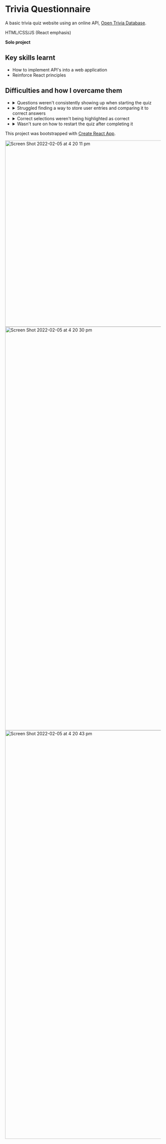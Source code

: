 # Trivia Questionnaire

A basic trivia quiz website using an online API, [Open Trivia Database](https://opentdb.com/).

HTML/CSS/JS (React emphasis)

**Solo project**

## Key skills learnt
 - How to implement API's into a web application
 - Reinforce React principles

 ## Difficulties and how I overcame them
  - <details> <summary>Questions weren't consistently showing up when starting the quiz</summary><p>Created a conditional rendering to check if questions have been added</p></details>
  - <details><summary>Struggled finding a way to store user entries and comparing it to correct answers</summary><p>Created another state storing only user's answers and correct answers. Stored all data when the user picks an answer (not beforehand)</p></details>
  - <details><summary>Correct selections weren't being highlighted as correct</summary><p>Had to make sure answers were URL decoded before comparing</p></details>
  - <details><summary>Wasn't sure on how to restart the quiz after completing it</summary><p>Decided to simply restart the whole application. This was the easiest way to clear out all the stored datas in each state.</p></details>

This project was bootstrapped with [Create React App](https://github.com/facebook/create-react-app).

<img width="600" alt="Screen Shot 2022-02-05 at 4 20 11 pm" src="https://user-images.githubusercontent.com/90999777/152629825-73c657ad-83a7-4f02-bd03-d742a1946431.png">

<img width="1300" alt="Screen Shot 2022-02-05 at 4 20 30 pm" src="https://user-images.githubusercontent.com/90999777/152629891-3a57d5d0-0b26-40cb-bef5-51a02be1207d.png">

<img width="1316" alt="Screen Shot 2022-02-05 at 4 20 43 pm" src="https://user-images.githubusercontent.com/90999777/152629831-a1f51ae1-5a8a-4763-b5fe-fe52683698b1.png">
